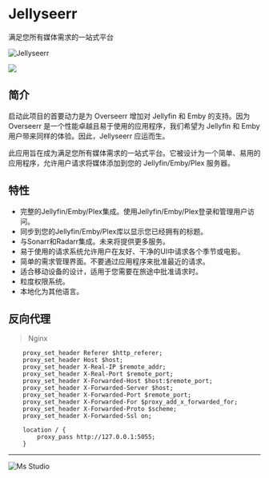 # Jellyseerr

满足您所有媒体需求的一站式平台

![Jellyseerr](https://file.lifebus.top/imgs/jellyseerr_cover.jpg)

![](https://img.shields.io/badge/%E6%96%B0%E7%96%86%E8%90%8C%E6%A3%AE%E8%BD%AF%E4%BB%B6%E5%BC%80%E5%8F%91%E5%B7%A5%E4%BD%9C%E5%AE%A4-%E6%8F%90%E4%BE%9B%E6%8A%80%E6%9C%AF%E6%94%AF%E6%8C%81-blue)

## 简介

启动此项目的首要动力是为 Overseerr 增加对 Jellyfin 和 Emby 的支持。因为 Overseerr 是一个性能卓越且易于使用的应用程序，我们希望为
Jellyfin 和 Emby 用户带来同样的体验。因此，Jellyseerr 应运而生。

此应用旨在成为满足您所有媒体需求的一站式平台。它被设计为一个简单、易用的应用程序，允许用户请求将媒体添加到您的
Jellyfin/Emby/Plex 服务器。

## 特性

+ 完整的Jellyfin/Emby/Plex集成。使用Jellyfin/Emby/Plex登录和管理用户访问。
+ 同步到您的Jellyfin/Emby/Plex库以显示您已经拥有的标题。
+ 与Sonarr和Radarr集成。未来将提供更多服务。
+ 易于使用的请求系统允许用户在友好、干净的UI中请求各个季节或电影。
+ 简单的需求管理界面。不要通过应用程序来批准最近的请求。
+ 适合移动设备的设计，适用于您需要在旅途中批准请求时。
+ 粒度权限系统。
+ 本地化为其他语言。

## 反向代理

> Nginx

```nginx
    proxy_set_header Referer $http_referer;
    proxy_set_header Host $host;
    proxy_set_header X-Real-IP $remote_addr;
    proxy_set_header X-Real-Port $remote_port;
    proxy_set_header X-Forwarded-Host $host:$remote_port;
    proxy_set_header X-Forwarded-Server $host;
    proxy_set_header X-Forwarded-Port $remote_port;
    proxy_set_header X-Forwarded-For $proxy_add_x_forwarded_for;
    proxy_set_header X-Forwarded-Proto $scheme;
    proxy_set_header X-Forwarded-Ssl on;

    location / {
        proxy_pass http://127.0.0.1:5055;
    }
```

---

![Ms Studio](https://file.lifebus.top/imgs/ms_blank_001.png)
